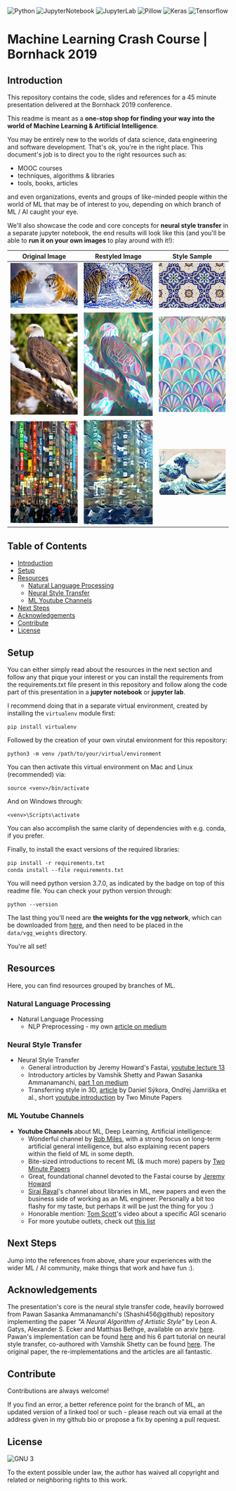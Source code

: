 ![Python](https://img.shields.io/badge/python-v3.7.0-green.svg)
![JupyterNotebook](https://img.shields.io/badge/jupyter-v4.5.0-blue.svg)
![JupyterLab](https://img.shields.io/badge/jupyterlab-v1.0.2-blue.svg)
![Pillow](https://img.shields.io/badge/pillow-v6.1.0-blue.svg)
![Keras](https://img.shields.io/badge/keras-v2.2.4-orange.svg)
![Tensorflow](https://img.shields.io/badge/tensorflow-v1.14.0-orange.svg)


# Machine Learning Crash Course | Bornhack 2019
## Introduction
This repository contains the code, slides and references for a 45 minute presentation delivered at the Bornhack 2019 conference. 

This readme is meant as a **one-stop shop for finding your way into the world of Machine Learning & Artificial Intelligence**. 

You may be entirely new to the worlds of data science, data engineering and software development. That's ok, you're in the right place. This document's job is to direct you to the right resources such as:

* MOOC courses
* techniques, algorithms & libraries
* tools, books, articles 

and even organizations, events and groups of like-minded people within the world of ML that may be of interest to you, depending on which branch of ML / AI caught your eye.

We'll also showcase the code and core concepts for **neural style transfer** in a separate jupyter notebook, the end results will look like this (and you'll be able to **run it on your own images** to play around with it!):

Original Image           |  Restyled Image          | Style Sample
:-------------------------:|:-------------------------:|:-------------------------:
<img src="./data/imgs/content-tigers-2.jpg" width="300"> |  <img src="./data/imgs/generated-tigers-arabesque-2.jpg" width="300">  | <img src="./data/imgs/style-arabesque-2.jpg" width="300">
<img src="./data/imgs/content-eagle.jpg" width="256"> |  <img src="./data/imgs/generated-eagle-pattern-3.jpg" width="256">  | <img src="./data/imgs/style-pattern-3.jpg" width="256">
<img src="./data/imgs/content-urban-japan.jpg" width="256"> |  <img src="./data/imgs/generated-urban-japan-hokusai-60.jpg" width="256">  | <img src="./data/imgs/style-hokusai.jpg" width="256">

## Table of Contents

- [Introduction](#introduction)
- [Setup](#setup)
- [Resources](#resources)
  - [Natural Language Processing](#natural-language-processing)
  - [Neural Style Transfer](#neural-style-transfer)
  - [ML Youtube Channels](#ml-youtube-channels)
- [Next Steps](#next-steps)
- [Acknowledgements](#acknowledgements)
- [Contribute](#contribute)
- [License](#license)

## Setup
You can either simply read about the resources in the next section and follow any that pique your interest or you can install the requirements from the requirements.txt file present in this repository and follow along the code part of this presentation in a **jupyter notebook** or **jupyter lab**.

I recommend doing that in a separate virtual environment, created by installing the `virtualenv` module first:

    pip install virtualenv

Followed by the creation of your own virutal environment for this repository:

    python3 -m venv /path/to/your/virtual/environment

You can then activate this virtual environment on Mac and Linux (recommended) via:

    source <venv>/bin/activate

And on Windows through:

    <venv>\Scripts\activate

You can also accomplish the same clarity of dependencies with e.g. conda, if you prefer.

Finally, to install the exact versions of the required libraries:

    pip install -r requirements.txt
    conda install --file requirements.txt 

You will need python version 3.7.0, as indicated by the badge on top of this readme file. You can check your python version through:

    python --version

The last thing you'll need are **the weights for the vgg network**, which can be downloaded from [here](https://bethgelab.org/media/uploads/pytorch_models/vgg_conv.pth), and then need to be placed in the `data/vgg_weights` directory.

You're all set!

## Resources
Here, you can find resources grouped by branches of ML.

### Natural Language Processing
* Natural Language Processing
    * NLP Preprocessing - my own [article on medium](https://medium.com/@mateusz.jurewicz/machine-learning-natural-language-preprocessing-with-python-5922d79d9ee2)

### Neural Style Transfer

* Neural Style Transfer
    * General introduction by Jeremy Howard's Fastai, [youtube lecture 13](https://www.youtube.com/watch?v=xXXiC4YRGrQ)
    * Introductory articles by Vamshik Shetty and Pawan Sasanka Ammanamanchi, [part 1 on medium](https://towardsdatascience.com/neural-style-transfer-tutorial-part-1-f5cd3315fa7f)
    * Transferring style in 3D, [article](https://dcgi.fel.cvut.cz/home/sykorad/styleblit.html) by Daniel Sýkora, Ondřej Jamriška et al., short [youtube introduction](https://www.youtube.com/watch?v=S7HlxaMmWAU) by Two Minute Papers

### ML Youtube Channels
* **Youtube Channels** about ML, Deep Learning, Artificial intelligence:
    * Wonderful channel by [Rob Miles](https://www.youtube.com/channel/UCLB7AzTwc6VFZrBsO2ucBMg), with a strong focus on long-term artificial general intelligence, but also explaining recent papers within the field of ML in some depth.
    * Bite-sized introductions to recent ML (& much more) papers by [Two Minute Papers](https://www.youtube.com/user/keeroyz)
    * Great, foundational channel devoted to the Fastai course by [Jeremy Howard](https://www.youtube.com/user/howardjeremyp/playlists)
    * [Siraj Raval](https://www.youtube.com/channel/UCWN3xxRkmTPmbKwht9FuE5A/videos)'s channel about libraries in ML, new papers and even the business side of working as an ML engineer. Personally a bit too flashy for my taste, but perhaps it will be just the thing for you :)
    * Honorable mention: [Tom Scott](https://www.youtube.com/watch?v=-JlxuQ7tPgQ)'s video about a specific AGI scenario
    * For more youtube outlets, check out [this list](https://blog.feedspot.com/machine_learning_youtube_channels/)


## Next Steps

Jump into the references from above, share your experiences with the wider ML / AI community, make things that work and have fun :).

## Acknowledgements

The presentation's core is the neural style transfer code, heavily borrowed from Pawan Sasanka Ammanamanchi's (Shashi456@github) repository implementing the paper *"A Neural Algorithm of Artistic Style"* by Leon A. Gatys, Alexander S. Ecker and Matthias Bethge, available on arxiv [here](https://arxiv.org/abs/1508.06576). Pawan's implementation can be found [here](https://github.com/Shashi456/Neural-Style/tree/master/Neural%20Style%20Transfer) and his 6 part tutorial on neural style transfer, co-authored with Vamshik Shetty can be found [here](https://towardsdatascience.com/neural-style-transfer-series-part-2-91baad306b24). The original paper, the re-implementations and the articles are all fantastic.

## Contribute
Contributions are always welcome! 

If you find an error, a better reference point for the branch of ML, an updated version of a linked tool or such - please reach out via email at the address given in my github bio or propose a fix by opening a pull request.

## License
![GNU 3](https://i.ibb.co/3RcsTNw/gnu-license-small.png "GNU Copyleft logo")

To the extent possible under law, the author has waived all copyright and related or neighboring rights to this work.
